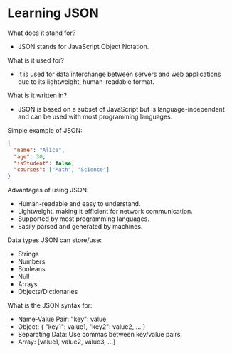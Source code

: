 # Learning JSON

What does it stand for?
* JSON stands for JavaScript Object Notation.

What is it used for?
* It is used for data interchange between servers and web applications due to its lightweight, human-readable format.

What is it written in?
* JSON is based on a subset of JavaScript but is language-independent and can be used with most programming languages.

Simple example of JSON:

```json
{
  "name": "Alice",
  "age": 30,
  "isStudent": false,
  "courses": ["Math", "Science"]
}
```

Advantages of using JSON:

* Human-readable and easy to understand.
* Lightweight, making it efficient for network communication.
* Supported by most programming languages.
* Easily parsed and generated by machines.

Data types JSON can store/use:

* Strings
* Numbers
* Booleans
* Null
* Arrays
* Objects/Dictionaries

What is the JSON syntax for:

* Name-Value Pair: "key": value
* Object: { "key1": value1, "key2": value2, ... }
* Separating Data: Use commas between key/value pairs.
* Array: [value1, value2, value3, ...]


